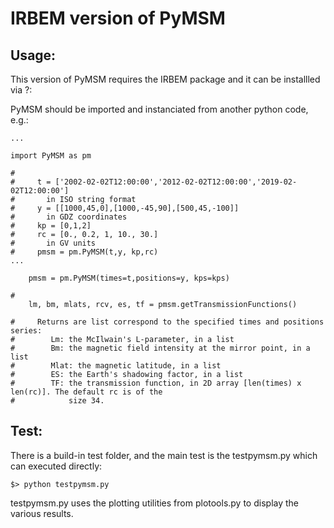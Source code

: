 # IRBEM version of PyMSM

## Usage:

This version of PyMSM requires the IRBEM package and it can be installled via ?:
 

PyMSM should be imported and instanciated from another python code, e.g.:

```
...    

import PyMSM as pm

#   
#     t = ['2002-02-02T12:00:00','2012-02-02T12:00:00','2019-02-02T12:00:00']
#       in ISO string format
#     y = [[1000,45,0],[1000,-45,90],[500,45,-100]] 
#       in GDZ coordinates
#     kp = [0,1,2]
#     rc = [0., 0.2, 1, 10., 30.]
#       in GV units
#     pmsm = pm.PyMSM(t,y, kp,rc)
...

	pmsm = pm.PyMSM(times=t,positions=y, kps=kps)

#   
	lm, bm, mlats, rcv, es, tf = pmsm.getTransmissionFunctions()

#     Returns are list correspond to the specified times and positions series:
#        Lm: the McIlwain's L-parameter, in a list
#        Bm: the magnetic field intensity at the mirror point, in a list
#        Mlat: the magnetic latitude, in a list
#        ES: the Earth's shadowing factor, in a list
#        TF: the transmission function, in 2D array [len(times) x len(rc)]. The default rc is of the 
#            size 34. 

```

## Test:

There is a build-in test folder, and the main test is the testpymsm.py which can executed directly: 

` $> python testpymsm.py ` 

testpymsm.py uses the plotting utilities from plotools.py to display the various results. 
 